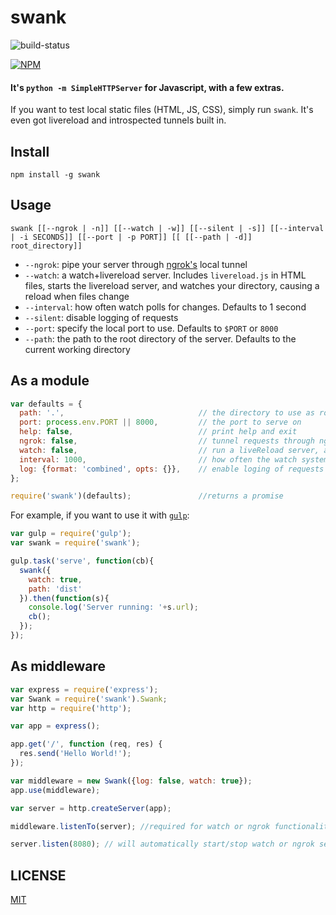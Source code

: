 swank
=====

![build-status](https://travis-ci.org/rabidaudio/swank.svg?branch=master)

[![NPM](https://nodei.co/npm/swank.png?global=true&&downloads=true&downloadRank=true&stars=true)](https://nodei.co/npm/swank/)

#### It's `python -m SimpleHTTPServer` for Javascript, with a few extras.

If you want to test local static files (HTML, JS, CSS), simply run `swank`.
It's even got livereload and introspected tunnels built in.

Install
-------
    npm install -g swank

Usage
-----
    swank [[--ngrok | -n]] [[--watch | -w]] [[--silent | -s]] [[--interval | -i SECONDS]] [[--port | -p PORT]] [[ [[--path | -d]] root_directory]]

- `--ngrok`: pipe your server through [ngrok's](https://www.npmjs.org/package/ngrok) local tunnel
- `--watch`: a watch+livereload server. Includes `livereload.js` in HTML files, starts the livereload server, and watches your directory, causing a reload when files change
- `--interval`: how often watch polls for changes. Defaults to 1 second
- `--silent`: disable logging of requests
- `--port`: specify the local port to use. Defaults to `$PORT` or `8000`
- `--path`: the path to the root directory of the server. Defaults to the current working directory


As a module
-----------

```javascript
var defaults = {
  path: '.',                              // the directory to use as root
  port: process.env.PORT || 8000,         // the port to serve on
  help: false,                            // print help and exit
  ngrok: false,                           // tunnel requests through ngrok
  watch: false,                           // run a liveReload server, and inject reload script into html pages. Can be an object with child object 'opts' for options to be passed to connect-livereload
  interval: 1000,                         // how often the watch system polls for file changes
  log: {format: 'combined', opts: {}},    // enable loging of requests and errors. Format and opts are passed to morgan. set to false to silence output
};

require('swank')(defaults);               //returns a promise
```

For example, if you want to use it with [`gulp`](http://gulpjs.com):

```javascript
var gulp = require('gulp');
var swank = require('swank');

gulp.task('serve', function(cb){
  swank({
    watch: true,
    path: 'dist'
  }).then(function(s){
    console.log('Server running: '+s.url);
    cb();
  });
});
```

As middleware
-------------

```js
var express = require('express');
var Swank = require('swank').Swank;
var http = require('http');

var app = express();

app.get('/', function (req, res) {
  res.send('Hello World!');
});

var middleware = new Swank({log: false, watch: true});
app.use(middleware);

var server = http.createServer(app);

middleware.listenTo(server); //required for watch or ngrok functionality

server.listen(8080); // will automatically start/stop watch or ngrok servers as required
```

LICENSE
-------
[MIT](LICENSE)
